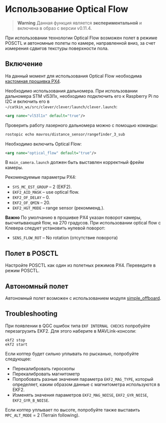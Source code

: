 # Использование Optical Flow

> **Warning** Данная функция является **экспериментальной** и включена в образ с версии v0.11.4.

При использовании технологии Optical Flow возможен полет в режиме POSCTL и автономные полеты по камере, направленной вниз, за счет измерения сдвигов текстуры поверхности пола.

## Включение

На данный момент для использования Optical Flow необходима [кастомная прошивка PX4](https://yadi.sk/d/KaxaIhohu4V8XA).

Необходимо использования дальномера. При использовании дальномера STM vl53l1x, необходимо подключить его к Raspberry Pi по I2C и включить его в `~/catkin_ws/src/clever/clever/launch/clever.launch`:

```xml
<arg name="vl53l1x" default="true"/>
```

Проверить работу лазерного дальномера можно с помощью команды:

```bash
rostopic echo mavros/distance_sensor/rangefinder_3_sub
```

Необходимо включить Optical Flow:

```xml
<arg name="optical_flow" default="true"/>
```

В `main_camera.launch` должен быть выставлен корректный фрейм камеры.

Рекомендуемые параметры PX4:

* `SYS_MC_EST_GROUP` – 2 (EKF2).
* `EKF2_AID_MASK` – use optical flow.
* `EKF2_OF_DELAY` – 0.
* `EKF2_OF_QMIN` – 20.
* `EKF2_HGT_MODE` – range sensor (рекомменд.).

**Важно** По умолчанию в прошивке PX4 указан поворот камеры, высчитывающей flow, на 270 градусов. При использовании optical flow с Клевера следует установить нулевой поворот:

* `SENS_FLOW_ROT` – No rotation (отсутствие поворота)

## Полет в POSCTL

Настройте POSCTL как один из полетных режимов PX4. Переведите в режим POSCTL.

## Автономный полет

Автономный полет возможен с использованием модуля [simple_offboard](simple_offboard.md).

## Troubleshooting

При появлении в QGC ошибок типа `EKF INTERNAL CHECKS` попробуйте перезагрузить EKF2. Для этого наберите в MAVLink-консоли:

```nsh
ekf2 stop
ekf2 start
```

Если коптер будет сильно уплывать по рысканью, попробуйте следующее:

* Перекалибровать гироскопы
* Перекалибровать магнитометр
* Попробовать разные значения параметра `EKF2_MAG_TYPE`, который определяет, каким образом данные с магнитометра используются в EKF2.
* Изменять значения параметров `EKF2_MAG_NOISE`, `EKF2_GYR_NOISE`, `EKF2_GYR_B_NOISE`.

Если коптер уплывает по высоте, попробуйте также выставить `MPC_ALT_MODE` = 2 (Terrain following).
